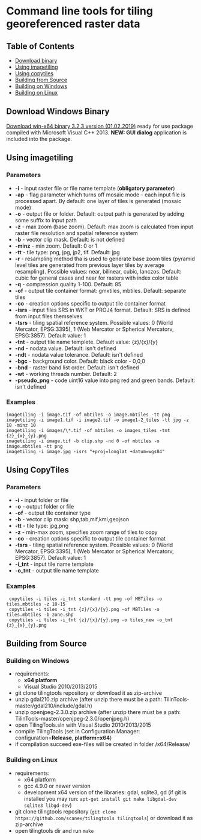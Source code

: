 # Command line tools for tiling georeferenced raster data

## Table of Contents
  * [Download binary](#download-windows-binary)
  * [Using imagetiling](#using-imagetiling)
  * [Using copytiles](#using-copytiles)
  * [Building from Source](#building-from-source)
   * [Building on Windows](#building-on-windows)
   * [Building on Linux](#building-on-linux)
    
  
## Download Windows Binary
[Download win-x64 binary 3.2.3 version (01.02.2019)](http://kosmosnimki.ru/downloads/tilingtools-3.2.3-win-x64.zip) ready for use package compiled with Microsoft Visual C++ 2013. **NEW: GUI dialog** application is included into the package.

## Using imagetiling

### Parameters
* **-i** - input raster file or file name template (**obligatory parameter**)
* **-ap** - flag parameter which turns off mosaic mode - each input file is processed apart. By default: one layer of tiles is generated (mosaic mode)
* **-o** - output file or folder. Default: output path is generated by adding some suffix to input path
* **-z** - max zoom (base zoom). Default: max zoom is calculated from input raster file resolution and spatial reference system
* **-b** - vector clip mask. Default: is not defined
* **-minz** - min zoom. Default: 0 or 1
* **-tt** - tile type: png, jpg, jp2, tif. Default: jpg
* **-r** - resampling method tha is used to generate base zoom tiles (pyramid level tiles are generated from previous layer tiles by average resampling). Possible values: near, bilinear, cubic, lanczos. Default: cubic for general cases and near for rasters with index color table
* **-q** - compression quality 1-100. Default: 85
* **-of** - output tile container format: gmxtiles, mbtiles. Default: separate tiles 
* **-co** - creation options specific to output tile container format
* **-isrs** - input files SRS in WKT or PROJ4 format. Default: SRS is defined from input files themselves 
* **-tsrs** - tiling spatial reference system. Possible values: 0 (World Mercator, EPSG:3395), 1 (Web Mercator or Spherical Mercatorv, EPSG:3857). Default value: 1 
* **-tnt** - output tile name templete. Default value: {z}/{x}/{y}
* **-nd** - nodata value. Default: isn't defined
* **-ndt** - nodata value tolerance. Default: isn't defined
* **-bgc** - background color. Default: black color - 0,0,0
* **-bnd** - raster band list order. Default: isn't defined
* **-wt** - working threads number. Default: 2
* **-pseudo_png** - code uint16 value into png red and green bands. Default: isn't defined

### Examples
```
imagetiling -i image.tif -of mbtiles -o image.mbtiles -tt png
imagetiling -i image1.tif -i image2.tif -o image1-2_tiles -tt jpg -z 18 -minz 10
imagetiling -i images/\*.tif -of mbtiles -o images_tiles -tnt {z}_{x}_{y}.png
imagetiling -i image.tif -b clip.shp -nd 0 -of mbtiles -o image.mbtiles -tt png
imagetiling -i image.jpg -isrs "+proj=longlat +datum=wgs84"
```

## Using CopyTiles
### Parameters
* **-i** - input folder or file
* **-o** - output folder or file 
* **-of** - output tile container type
* **-b** - vector clip mask: shp,tab,mif,kml,geojson
* **-tt** - tile type: jpg,png
* **-z** - min-max zoom, specifies zoom range of tiles to copy 
* **-co** - creation options specific to output tile container format
* **-tsrs** - tiling spatial reference system. Possible values: 0 (World Mercator, EPSG:3395), 1 (Web Mercator or Spherical Mercatorv, EPSG:3857). Default value: 1 
* **-i_tnt** - input tile name template
* **-o_tnt** - output tile name template

### Examples
```
 copytiles -i tiles -i_tnt standard -tt png -of MBTiles -o tiles.mbtiles -z 10-15
 copytiles -i tiles -i_tnt {z}/{x}/{y}.png -of MBTiles -o tiles.mbtiles -b zone.shp
 copytiles -i tiles -i_tnt {z}/{x}/{y}.png -o tiles_new -o_tnt {z}_{x}_{y}.png 
```

## Building from Source
### Building on Windows
* requirements:
  * **x64 platform**
  * Visual Studio 2010/2013/2015
* git clone tilingtools repository or download it as zip-archive 
* unzip gdal210.zip archive (after unzip there must be a path: TilinTools-master/gdal210/include/gdal.h)
* unzip openjpeg-2.3.0.zip archive (after unzip there must be a path: TilinTools-master/openjpeg-2.3.0/openjpeg.h)
* open TilingTools.sln with Visual Studio 2010/2013/2015
* compile TilingTools (set in Configuration Manager: configuration=**Release, platform=x64**)
* if compilation succeed exe-files will be created in folder /x64/Release/  

### Building on Linux
* requirements:
  * x64 platform
  * gcc 4.9.0 or newer version
  * development x64 version of the libraries: gdal, sqlite3, gd (if git is installed you may run: ```apt-get install git make libgdal-dev sqlite3 libgd-dev```)
* git clone tilingtools repository (```git clone https://github.com/scanex/tilingtools tilingtools```) or download it as zip-archive  
* open tilingtools dir and run ```make```
